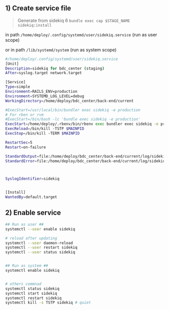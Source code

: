 ## 1) Create service file
> Generate from sidekiq 6 `bundle exec cap $STAGE_NAME sidekiq:install`

in path `/home/deploy/.config/systemd/user/sidekiq.service` (run as user scope)

or in path `/lib/systemd/system` (run as system scope)

```bash
#/home/deploy/.config/systemd/user/sidekiq.service
[Unit]
Description=sidekiq for bdc_center (staging)
After=syslog.target network.target

[Service]
Type=simple
Environment=RAILS_ENV=production
Environment=SYSTEMD_LOG_LEVEL=debug
WorkingDirectory=/home/deploy/bdc_center/back-end/current

#ExecStart=/usr/local/bin/bundler exec sidekiq -e production
# For rben or rvm
#ExecStart=/bin/bash -lc 'bundle exec sidekiq -e production'
ExecStart=/home/deploy/.rbenv/bin/rbenv exec bundler exec sidekiq -e production
ExecReload=/bin/kill -TSTP $MAINPID
ExecStop=/bin/kill -TERM $MAINPID

RestartSec=5
Restart=on-failure

StandardOutput=file:/home/deploy/bdc_center/back-end/current/log/sidekiq.log
StandardError=file:/home/deploy/bdc_center/back-end/current/log/sidekiq.log



SyslogIdentifier=sidekiq


[Install]
WantedBy=default.target
```


## 2) Enable service
```bash
## Run as user ##
systemctl --user enable sidekiq

# reload after updating
systemctl --user daemon-reload
systemctl --user restart sidekiq
systemctl --user status sidekiq


## Run as system ##
systemctl enable sidekiq


# others commnad
systemctl status sidekiq
systemctl start sidekiq
systemctl restart sidekiq
systemctl kill -s TSTP sidekiq # quiet
```
